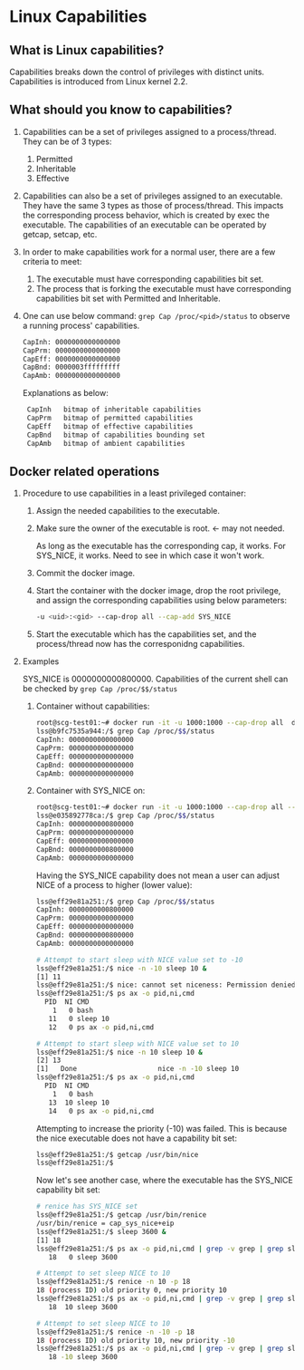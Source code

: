 # Linux Capabilities
## What is Linux capabilities?

   Capabilities breaks down the control of privileges with distinct units.
   Capabilities is introduced from Linux kernel 2.2.

## What should you know to capabilities?
   1. Capabilities can be a set of privileges assigned to a process/thread.
   They can be of 3 types:
      1. Permitted
      1. Inheritable
      1. Effective

   1. Capabilities can also be a set of privileges assigned to an executable.
   They have the same 3 types as those of process/thread. This impacts the
   corresponding process behavior, which is created by exec the executable. The
   capabilities of an executable can be operated by getcap, setcap, etc. 

   1. In order to make capabilities work for a normal user, there are a few
   criteria to meet:
      1. The executable must have corresponding capabilities bit set.
      1. The process that is forking the executable must have corresponding
      capabilities bit set with Permitted and Inheritable. 

   1. One can use below command: `grep Cap /proc/<pid>/status` to observe a
   running process' capabilities. 
      ```bash
      CapInh: 0000000000000000
      CapPrm: 0000000000000000
      CapEff: 0000000000000000
      CapBnd: 0000003fffffffff
      CapAmb: 0000000000000000
      ```
      Explanations as below:
      ```bash
       CapInh   bitmap of inheritable capabilities
       CapPrm   bitmap of permitted capabilities
       CapEff   bitmap of effective capabilities
       CapBnd   bitmap of capabilities bounding set
       CapAmb   bitmap of ambient capabilities
      ```

## Docker related operations
   1. Procedure to use capabilities in a least privileged container:
      1. Assign the needed capabilities to the executable. 
      1. Make sure the owner of the executable is root. <- may not needed.

         As long as the executable has the corresponding cap, it works. For
         SYS_NICE, it works. Need to see in which case it won't work. 

      1. Commit the docker image. 
      1. Start the container with the docker image, drop the root privilege,
      and assign the corresponding capabilities using below parameters:

         ```bash
         -u <uid>:<gid> --cap-drop all --cap-add SYS_NICE
         ```

      1. Start the executable which has the capabilities set, and the
      process/thread now has the corresponidng capabilities. 

   1. Examples

      SYS_NICE is 0000000000800000. Capabilities of the current shell can be
      checked by `grep Cap /proc/$$/status`

      1. Container without capabilities:
         ```bash
         root@scg-test01:~# docker run -it -u 1000:1000 --cap-drop all  debian:wjdingtmp bash
         lss@b9fc7535a944:/$ grep Cap /proc/$$/status 
         CapInh: 0000000000000000
         CapPrm: 0000000000000000
         CapEff: 0000000000000000
         CapBnd: 0000000000000000
         CapAmb: 0000000000000000
         ```

      1. Container with SYS_NICE on:
         ```bash
         root@scg-test01:~# docker run -it -u 1000:1000 --cap-drop all --cap-add SYS_NICE debian:wjdingtmp bash
         lss@e035892778ca:/$ grep Cap /proc/$$/status 
         CapInh: 0000000000800000
         CapPrm: 0000000000000000
         CapEff: 0000000000000000
         CapBnd: 0000000000800000
         CapAmb: 0000000000000000
         ```

         Having the SYS_NICE capability does not mean a user can adjust NICE of a process to higher (lower value):
         ```bash
         lss@eff29e81a251:/$ grep Cap /proc/$$/status
         CapInh: 0000000000800000
         CapPrm: 0000000000000000
         CapEff: 0000000000000000
         CapBnd: 0000000000800000
         CapAmb: 0000000000000000

         # Attempt to start sleep with NICE value set to -10
         lss@eff29e81a251:/$ nice -n -10 sleep 10 &
         [1] 11
         lss@eff29e81a251:/$ nice: cannot set niceness: Permission denied
         lss@eff29e81a251:/$ ps ax -o pid,ni,cmd
           PID  NI CMD
             1   0 bash
            11   0 sleep 10
            12   0 ps ax -o pid,ni,cmd

         # Attempt to start sleep with NICE value set to 10
         lss@eff29e81a251:/$ nice -n 10 sleep 10 &
         [2] 13
         [1]   Done                    nice -n -10 sleep 10
         lss@eff29e81a251:/$ ps ax -o pid,ni,cmd
           PID  NI CMD
             1   0 bash
            13  10 sleep 10
            14   0 ps ax -o pid,ni,cmd
         ```

         Attempting to increase the priority (-10) was failed. This is because
         the nice executable does not have a capability bit set:
         ```bash
         lss@eff29e81a251:/$ getcap /usr/bin/nice 
         lss@eff29e81a251:/$ 
         ```

         Now let's see another case, where the executable has the SYS_NICE
	 capability bit set:
         ```bash
         # renice has SYS_NICE set
         lss@eff29e81a251:/$ getcap /usr/bin/renice
         /usr/bin/renice = cap_sys_nice+eip
         lss@eff29e81a251:/$ sleep 3600 &
         [1] 18
         lss@eff29e81a251:/$ ps ax -o pid,ni,cmd | grep -v grep | grep sleep
            18   0 sleep 3600

         # Attempt to set sleep NICE to 10
         lss@eff29e81a251:/$ renice -n 10 -p 18
         18 (process ID) old priority 0, new priority 10
         lss@eff29e81a251:/$ ps ax -o pid,ni,cmd | grep -v grep | grep sleep
            18  10 sleep 3600

         # Attempt to set sleep NICE to 10
         lss@eff29e81a251:/$ renice -n -10 -p 18
         18 (process ID) old priority 10, new priority -10
         lss@eff29e81a251:/$ ps ax -o pid,ni,cmd | grep -v grep | grep sleep
            18 -10 sleep 3600
         ```


